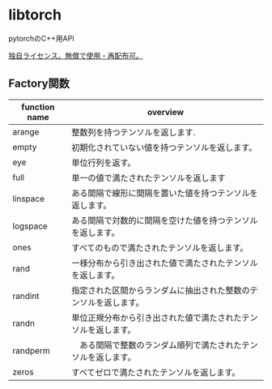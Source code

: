 # libtorch

pytorchのC++用API

[独自ライセンス。無償で使用・再配布可。](https://github.com/pytorch/pytorch/blob/master/LICENSE)

## Factory関数
| function name | overview |
| --- | --- |
| arange | 整数列を持つテンソルを返します. |
| empty | 初期化されていない値を持つテンソルを返します。 |
| eye | 単位行列を返す。 |
| full | 単一の値で満たされたテンソルを返します |
| linspace | ある間隔で線形に間隔を置いた値を持つテンソルを返します。 |
| logspace | ある間隔で対数的に間隔を空けた値を持つテンソルを返します。 |
| ones | すべてのもので満たされたテンソルを返します。 |
| rand | 一様分布から引き出された値で満たされたテンソルを返します。 |
| randint | 指定された区間からランダムに抽出された整数のテンソルを返します。 |
| randn | 単位正規分布から引き出された値で満たされたテンソルを返します。 |
| randperm |　ある間隔で整数のランダム順列で満たされたテンソルを返します。 |
| zeros | すべてゼロで満たされたテンソルを返します。 |